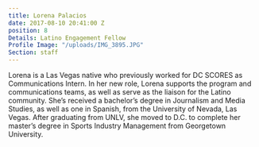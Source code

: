 ```yaml
---
title: Lorena Palacios
date: 2017-08-10 20:41:00 Z
position: 8
Details: Latino Engagement Fellow
Profile Image: "/uploads/IMG_3895.JPG"
Section: staff
---
```


Lorena is a Las Vegas native who previously worked for DC SCORES as Communications Intern. In her new role, Lorena supports the program and communications teams, as well as serve as the liaison for the Latino community. She’s received a bachelor’s degree in Journalism and Media Studies, as well as one in Spanish, from the University of Nevada, Las Vegas. After graduating from UNLV, she moved to D.C. to complete her master’s degree in Sports Industry Management from Georgetown University.